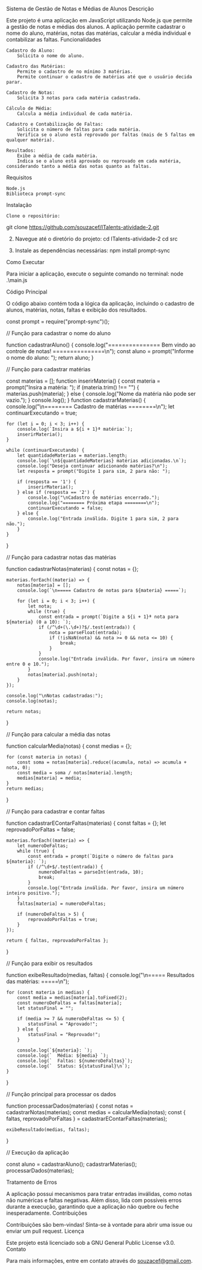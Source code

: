 Sistema de Gestão de Notas e Médias de Alunos
Descrição

Este projeto é uma aplicação em JavaScript utilizando Node.js que permite a gestão de notas e médias dos alunos. A aplicação permite cadastrar o nome do aluno, matérias, notas das matérias, calcular a média individual e contabilizar as faltas.
Funcionalidades

    Cadastro do Aluno:
        Solicita o nome do aluno.

    Cadastro das Matérias:
        Permite o cadastro de no mínimo 3 matérias.
        Permite continuar o cadastro de matérias até que o usuário decida parar.

    Cadastro de Notas:
        Solicita 3 notas para cada matéria cadastrada.

    Cálculo de Média:
        Calcula a média individual de cada matéria.

    Cadastro e Contabilização de Faltas:
        Solicita o número de faltas para cada matéria.
        Verifica se o aluno está reprovado por faltas (mais de 5 faltas em qualquer matéria).

    Resultados:
        Exibe a média de cada matéria.
        Indica se o aluno está aprovado ou reprovado em cada matéria, considerando tanto a média das notas quanto as faltas.

Requisitos

    Node.js
    Biblioteca prompt-sync

Instalação

    Clone o repositório:

git clone https://github.com/souzacef/ITalents-atividade-2.git 

2. Navegue até o diretório do projeto:
cd ITalents-atividade-2
cd src

3. Instale as dependências necessárias:
npm install prompt-sync

Como Executar

Para iniciar a aplicação, execute o seguinte comando no terminal:
node .\main.js

Código Principal

O código abaixo contém toda a lógica da aplicação, incluindo o cadastro de alunos, matérias, notas, faltas e exibição dos resultados.

const prompt = require("prompt-sync")();

// Função para cadastrar o nome do aluno

function cadastrarAluno() {
    console.log("=============== Bem vindo ao controle de notas! ===============\n");
    const aluno = prompt("Informe o nome do aluno: ");
    return aluno;
}

// Função para cadastrar matérias

const materias = [];
function inserirMateria() {
    const materia = prompt("Insira a matéria: ");
    if (materia.trim() !== "") {
        materias.push(materia);
    } else {
        console.log("Nome da matéria não pode ser vazio.");
    }
    console.log();
}
function cadastrarMaterias() {
    console.log("\n======== Cadastro de matérias ========\n");
    let continuarExecutando = true;

    for (let i = 0; i < 3; i++) {
        console.log(`Insira a ${i + 1}ª matéria:`);
        inserirMateria();
    }

    while (continuarExecutando) {
        let quantidadeMaterias = materias.length;
        console.log(`\n${quantidadeMaterias} matérias adicionadas.\n`);
        console.log("Deseja continuar adicionando matérias?\n");
        let resposta = prompt("Digite 1 para sim, 2 para não: ");

        if (resposta == '1') {
            inserirMateria();
        } else if (resposta == '2') {
            console.log("\nCadastro de matérias encerrado.");
            console.log("======== Próxima etapa ========\n");
            continuarExecutando = false;
        } else {
            console.log("Entrada inválida. Digite 1 para sim, 2 para não.");
        }
    }
}

// Função para cadastrar notas das matérias

function cadastrarNotas(materias) {
    const notas = {};

    materias.forEach((materia) => {
        notas[materia] = [];
        console.log(`\n===== Cadastro de notas para ${materia} =====`);

        for (let i = 0; i < 3; i++) {
            let nota;
            while (true) {
                const entrada = prompt(`Digite a ${i + 1}ª nota para ${materia} (0 a 10): `);
                if (/^\d+(\.\d+)?$/.test(entrada)) {
                    nota = parseFloat(entrada);
                    if (!isNaN(nota) && nota >= 0 && nota <= 10) {
                        break;
                    }
                }
                console.log("Entrada inválida. Por favor, insira um número entre 0 e 10.");
            }
            notas[materia].push(nota);
        }
    });

    console.log("\nNotas cadastradas:");
    console.log(notas);

    return notas;
}

// Função para calcular a média das notas

function calcularMedia(notas) {
    const medias = {};

    for (const materia in notas) {
        const soma = notas[materia].reduce((acumula, nota) => acumula + nota, 0);
        const media = soma / notas[materia].length;
        medias[materia] = media;
    }
    return medias;
}

// Função para cadastrar e contar faltas

function cadastrarEContarFaltas(materias) {
    const faltas = {};
    let reprovadoPorFaltas = false;

    materias.forEach((materia) => {
        let numeroDeFaltas;
        while (true) {
            const entrada = prompt(`Digite o número de faltas para ${materia}: `);
            if (/^\d+$/.test(entrada)) {
                numeroDeFaltas = parseInt(entrada, 10);
                break;
            }
            console.log("Entrada inválida. Por favor, insira um número inteiro positivo.");
        }
        faltas[materia] = numeroDeFaltas;

        if (numeroDeFaltas > 5) {
            reprovadoPorFaltas = true;
        }
    });

    return { faltas, reprovadoPorFaltas };
}

// Função para exibir os resultados

function exibeResultado(medias, faltas) {
    console.log("\n===== Resultados das matérias: =====\n");

    for (const materia in medias) {
        const media = medias[materia].toFixed(2);
        const numeroDeFaltas = faltas[materia];
        let statusFinal = "";

        if (media >= 7 && numeroDeFaltas <= 5) {
            statusFinal = "Aprovado!";
        } else {
            statusFinal = "Reprovado!";
        }

        console.log(`${materia}: `);
        console.log(`  Média: ${media} `);
        console.log(`  Faltas: ${numeroDeFaltas}`);
        console.log(`  Status: ${statusFinal}\n`);
    }
}

// Função principal para processar os dados

function processarDados(materias) {
    const notas = cadastrarNotas(materias);
    const medias = calcularMedia(notas);
    const { faltas, reprovadoPorFaltas } = cadastrarEContarFaltas(materias);
    
    exibeResultado(medias, faltas);
}

// Execução da aplicação

const aluno = cadastrarAluno();
cadastrarMaterias();
processarDados(materias);

Tratamento de Erros

A aplicação possui mecanismos para tratar entradas inválidas, como notas não numéricas e faltas negativas. Além disso, lida com possíveis erros durante a execução, garantindo que a aplicação não quebre ou feche inesperadamente.
Contribuições

Contribuições são bem-vindas! Sinta-se à vontade para abrir uma issue ou enviar um pull request.
Licença

Este projeto está licenciado sob a GNU General Public License v3.0.
Contato

Para mais informações, entre em contato através do souzacef@gmail.com.
